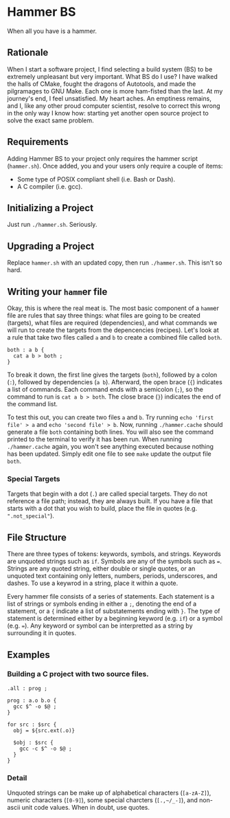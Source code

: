Hammer BS
=========

When all you have is a hammer.


## Rationale

When I start a software project, I find selecting a build system (BS) to be
extremely unpleasant but very important. What BS do I use? I have walked the
halls of CMake, fought the dragons of Autotools, and made the pilgramages to
GNU Make. Each one is more ham-fisted than the last. At my journey's end, I
feel unsatisfied. My heart aches. An emptiness remains, and I, like any other
proud computer scientist, resolve to correct this wrong in the only way I know
how: starting yet another open source project to solve the exact same problem.


## Requirements

Adding Hammer BS to your project only requires the hammer script
(`hammer.sh`). Once added, you and your users only require a couple of items:

  * Some type of POSIX compliant shell (i.e. Bash or Dash).
  * A C compiler (i.e. gcc).


## Initializing a Project

Just run `./hammer.sh`. Seriously.


## Upgrading a Project

Replace `hammer.sh` with an updated copy, then run `./hammer.sh`. This
isn't so hard.


## Writing your `hamm`er file

Okay, this is where the real meat is. The most basic component of a `hamm`er
file are rules that say three things: what files are going to be created
(targets), what files are required (dependencies), and what commands we will
run to create the targets from the depencencies (recipes). Let's
look at a rule that take two files called `a` and `b` to create a combined
file called `both`.

    both : a b {
      cat a b > both ;
    }

To break it down, the first line gives the targets (`both`), followed by a
colon (`:`), followed by dependencies (`a b`). Afterward, the open brace (`{`)
indicates a list of commands. Each command ends with a semicolon (`;`), so the
command to run is `cat a b > both`. The close brace (`}`) indicates the end of
the command list.

To test this out, you can create two files `a` and `b`. Try running `echo
'first file' > a` and `echo 'second file' > b`. Now, running `./hammer.cache`
should generate a file `both` containing both lines. You will also see the
command printed to the terminal to verify it has been run. When running
`./hammer.cache` again, you won't see anything executed because nothing has
been updated. Simply edit one file to see `make` update the output file
`both`.


### Special Targets

Targets that begin with a dot (`.`) are called special targets. They do not
reference a file path; instead, they are always built. If you have a file that
starts with a dot that you wish to build, place the file in quotes (e.g.
`".not_special"`).


## File Structure

There are three types of tokens: keywords, symbols, and strings. Keywords are
unquoted strings such as `if`. Symbols are any of the symbols such as `=`.
Strings are any quoted string, either double or single quotes, or an unquoted
text containing only letters, numbers, periods, underscores, and dashes. To
use a keywrod in a string, place it within a quote.

Every hammer file consists of a series of statements. Each statement is a list
of strings or symbols ending in either a `;`, denoting the end of a statement,
or a `{` indicate a list of substatements ending with `}`. The type of
statement is determined either by a beginning keyword (e.g. `if`) or a symbol
(e.g. `=`). Any keyword or symbol can be interpretted as a string by
surrounding it in quotes.


## Examples

### Building a C project with two source files.

```hamm
.all : prog ;

prog : a.o b.o {
  gcc $^ -o $@ ;
}

for src : $src {
  obj = ${src.ext(.o)}

  $obj : $src {
    gcc -c $^ -o $@ ;
  }
}
```


### Detail

Unquoted strings can be make up of alphabetical characters (`[a-zA-Z]`),
numeric characters (`[0-9]`), some special charcters (`[.,~/_-]`), and
non-ascii unit code values. When in doubt, use quotes. 
